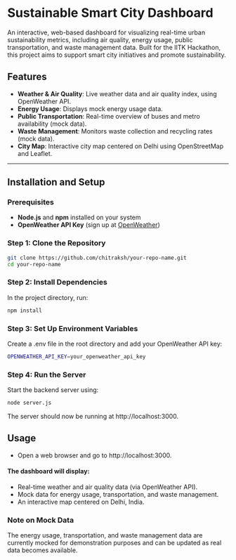 # **Sustainable Smart City Dashboard**

An interactive, web-based dashboard for visualizing real-time urban sustainability metrics, including air quality, energy usage, public transportation, and waste management data. Built for the IITK Hackathon, this project aims to support smart city initiatives and promote sustainability.

## **Features**
- **Weather & Air Quality**: Live weather data and air quality index, using OpenWeather API.
- **Energy Usage**: Displays mock energy usage data.
- **Public Transportation**: Real-time overview of buses and metro availability (mock data).
- **Waste Management**: Monitors waste collection and recycling rates (mock data).
- **City Map**: Interactive city map centered on Delhi using OpenStreetMap and Leaflet.

---

## **Installation and Setup**

### Prerequisites
- **Node.js** and **npm** installed on your system
- **OpenWeather API Key** (sign up at [OpenWeather](https://openweathermap.org/api))

### **Step 1: Clone the Repository**
```bash
git clone https://github.com/chitraksh/your-repo-name.git
cd your-repo-name
```
### **Step 2: Install Dependencies**
In the project directory, run:
```bash
npm install
```
### **Step 3: Set Up Environment Variables**
Create a .env file in the root directory and add your OpenWeather API key:

```bash 
OPENWEATHER_API_KEY=your_openweather_api_key
```

### **Step 4: Run the Server**
Start the backend server using:
```bash 
node server.js
```

The server should now be running at http://localhost:3000.

## **Usage**
- Open a web browser and go to http://localhost:3000.
#### The dashboard will display:
 - Real-time weather and air quality data (via OpenWeather API).
 - Mock data for energy usage, transportation, and waste management.
 - An interactive map centered on Delhi, India.
### Note on Mock Data
The energy usage, transportation, and waste management data are currently mocked for demonstration purposes and can be updated as real data becomes available.


